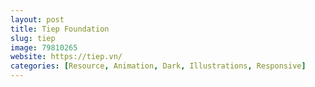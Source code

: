 ```yaml
---
layout: post
title: Tiep Foundation
slug: tiep
image: 79810265
website: https://tiep.vn/
categories: [Resource, Animation, Dark, Illustrations, Responsive]
---
```

